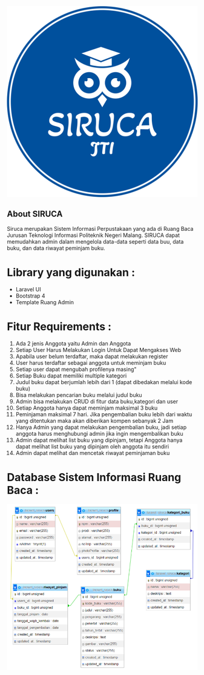 <img src="/public/img/logobiru.png">

## About SIRUCA

Siruca merupakan Sistem Informasi Perpustakaan yang ada di Ruang Baca Jurusan Teknologi Informasi Politeknik Negeri Malang. SIRUCA dapat memudahkan admin dalam mengelola data-data seperti data buu, data buku, dan data riwayat peminjam buku.


# Library yang digunakan :

<ul>
<li>Laravel UI</li>
<li>Bootstrap 4</li>
<li>Template Ruang Admin</li>
</ul>

# Fitur Requirements :

<ol>
<li>Ada 2 jenis Anggota yaitu Admin dan Anggota</li>
<li>Setiap User Harus Melakukan Login Untuk Dapat Mengakses Web</li>
<li>Apabila user belum terdaftar, maka dapat melakukan register</li>
<li>User harus terdaftar sebagai anggota untuk meminjam buku</li>
<li>Setiap user dapat mengubah profilenya masing"</li>
<li>Setiap Buku dapat memiliki multiple kategori</li>
<li>Judul buku dapat berjumlah lebih dari 1 (dapat dibedakan melalui kode buku)</li>
<li>Bisa melakukan pencarian buku melalui judul buku</li>
<li>Admin bisa melakukan CRUD di fitur data buku,kategori dan user</li>
<li>Setiap Anggota hanya dapat meminjam maksimal 3 buku</li>
<li>Peminjaman maksimal 7 hari. Jika pengembalian buku lebih dari waktu yang ditentukan maka akan diberikan kompen sebanyak 2 Jam</li>
<li>Hanya Admin yang dapat melakukan pengembalian buku, jadi setiap anggota harus menghubungi admin jika ingin mengembalikan buku</li>
<li>Admin dapat melihat list buku yang dipinjam, tetapi Anggota hanya dapat melihat list buku yang dipinjam oleh anggota itu sendiri</li>
<li>Admin dapat melihat dan mencetak riwayat peminjaman buku</li>
</ol>

# Database Sistem Informasi Ruang Baca :

<img src="/public/img/database.png">

</ul>
